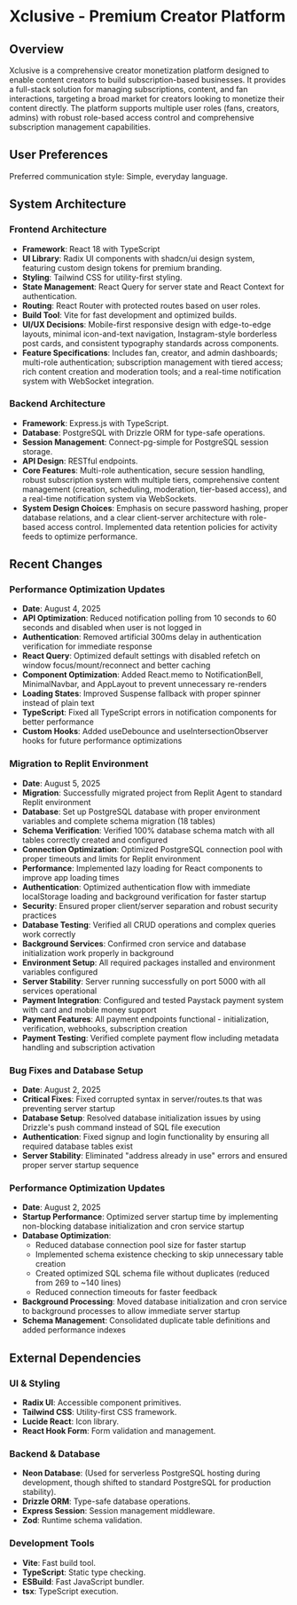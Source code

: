 # Xclusive - Premium Creator Platform

## Overview
Xclusive is a comprehensive creator monetization platform designed to enable content creators to build subscription-based businesses. It provides a full-stack solution for managing subscriptions, content, and fan interactions, targeting a broad market for creators looking to monetize their content directly. The platform supports multiple user roles (fans, creators, admins) with robust role-based access control and comprehensive subscription management capabilities.

## User Preferences
Preferred communication style: Simple, everyday language.

## System Architecture

### Frontend Architecture
- **Framework**: React 18 with TypeScript
- **UI Library**: Radix UI components with shadcn/ui design system, featuring custom design tokens for premium branding.
- **Styling**: Tailwind CSS for utility-first styling.
- **State Management**: React Query for server state and React Context for authentication.
- **Routing**: React Router with protected routes based on user roles.
- **Build Tool**: Vite for fast development and optimized builds.
- **UI/UX Decisions**: Mobile-first responsive design with edge-to-edge layouts, minimal icon-and-text navigation, Instagram-style borderless post cards, and consistent typography standards across components.
- **Feature Specifications**: Includes fan, creator, and admin dashboards; multi-role authentication; subscription management with tiered access; rich content creation and moderation tools; and a real-time notification system with WebSocket integration.

### Backend Architecture
- **Framework**: Express.js with TypeScript.
- **Database**: PostgreSQL with Drizzle ORM for type-safe operations.
- **Session Management**: Connect-pg-simple for PostgreSQL session storage.
- **API Design**: RESTful endpoints.
- **Core Features**: Multi-role authentication, secure session handling, robust subscription system with multiple tiers, comprehensive content management (creation, scheduling, moderation, tier-based access), and a real-time notification system via WebSockets.
- **System Design Choices**: Emphasis on secure password hashing, proper database relations, and a clear client-server architecture with role-based access control. Implemented data retention policies for activity feeds to optimize performance.

## Recent Changes

### Performance Optimization Updates
- **Date**: August 4, 2025
- **API Optimization**: Reduced notification polling from 10 seconds to 60 seconds and disabled when user is not logged in
- **Authentication**: Removed artificial 300ms delay in authentication verification for immediate response
- **React Query**: Optimized default settings with disabled refetch on window focus/mount/reconnect and better caching
- **Component Optimization**: Added React.memo to NotificationBell, MinimalNavbar, and AppLayout to prevent unnecessary re-renders
- **Loading States**: Improved Suspense fallback with proper spinner instead of plain text
- **TypeScript**: Fixed all TypeScript errors in notification components for better performance
- **Custom Hooks**: Added useDebounce and useIntersectionObserver hooks for future performance optimizations

### Migration to Replit Environment
- **Date**: August 5, 2025
- **Migration**: Successfully migrated project from Replit Agent to standard Replit environment
- **Database**: Set up PostgreSQL database with proper environment variables and complete schema migration (18 tables)
- **Schema Verification**: Verified 100% database schema match with all tables correctly created and configured
- **Connection Optimization**: Optimized PostgreSQL connection pool with proper timeouts and limits for Replit environment
- **Performance**: Implemented lazy loading for React components to improve app loading times
- **Authentication**: Optimized authentication flow with immediate localStorage loading and background verification for faster startup
- **Security**: Ensured proper client/server separation and robust security practices
- **Database Testing**: Verified all CRUD operations and complex queries work correctly
- **Background Services**: Confirmed cron service and database initialization work properly in background
- **Environment Setup**: All required packages installed and environment variables configured
- **Server Stability**: Server running successfully on port 5000 with all services operational
- **Payment Integration**: Configured and tested Paystack payment system with card and mobile money support
- **Payment Features**: All payment endpoints functional - initialization, verification, webhooks, subscription creation
- **Payment Testing**: Verified complete payment flow including metadata handling and subscription activation

### Bug Fixes and Database Setup
- **Date**: August 2, 2025
- **Critical Fixes**: Fixed corrupted syntax in server/routes.ts that was preventing server startup
- **Database Setup**: Resolved database initialization issues by using Drizzle's push command instead of SQL file execution
- **Authentication**: Fixed signup and login functionality by ensuring all required database tables exist
- **Server Stability**: Eliminated "address already in use" errors and ensured proper server startup sequence

### Performance Optimization Updates
- **Date**: August 2, 2025
- **Startup Performance**: Optimized server startup time by implementing non-blocking database initialization and cron service startup
- **Database Optimization**: 
  - Reduced database connection pool size for faster startup
  - Implemented schema existence checking to skip unnecessary table creation
  - Created optimized SQL schema file without duplicates (reduced from 269 to ~140 lines)
  - Reduced connection timeouts for faster feedback
- **Background Processing**: Moved database initialization and cron service to background processes to allow immediate server startup
- **Schema Management**: Consolidated duplicate table definitions and added performance indexes

## External Dependencies

### UI & Styling
- **Radix UI**: Accessible component primitives.
- **Tailwind CSS**: Utility-first CSS framework.
- **Lucide React**: Icon library.
- **React Hook Form**: Form validation and management.

### Backend & Database
- **Neon Database**: (Used for serverless PostgreSQL hosting during development, though shifted to standard PostgreSQL for production stability).
- **Drizzle ORM**: Type-safe database operations.
- **Express Session**: Session management middleware.
- **Zod**: Runtime schema validation.

### Development Tools
- **Vite**: Fast build tool.
- **TypeScript**: Static type checking.
- **ESBuild**: Fast JavaScript bundler.
- **tsx**: TypeScript execution.